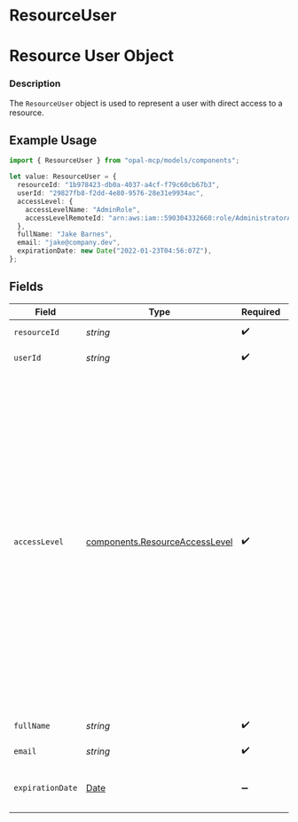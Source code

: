 # ResourceUser

# Resource User Object
### Description
The `ResourceUser` object is used to represent a user with direct access to a resource.

## Example Usage

```typescript
import { ResourceUser } from "opal-mcp/models/components";

let value: ResourceUser = {
  resourceId: "1b978423-db0a-4037-a4cf-f79c60cb67b3",
  userId: "29827fb8-f2dd-4e80-9576-28e31e9934ac",
  accessLevel: {
    accessLevelName: "AdminRole",
    accessLevelRemoteId: "arn:aws:iam::590304332660:role/AdministratorAccess",
  },
  fullName: "Jake Barnes",
  email: "jake@company.dev",
  expirationDate: new Date("2022-01-23T04:56:07Z"),
};
```

## Fields

| Field                                                                                                                                                                                                                                                                                                                                                          | Type                                                                                                                                                                                                                                                                                                                                                           | Required                                                                                                                                                                                                                                                                                                                                                       | Description                                                                                                                                                                                                                                                                                                                                                    | Example                                                                                                                                                                                                                                                                                                                                                        |
| -------------------------------------------------------------------------------------------------------------------------------------------------------------------------------------------------------------------------------------------------------------------------------------------------------------------------------------------------------------- | -------------------------------------------------------------------------------------------------------------------------------------------------------------------------------------------------------------------------------------------------------------------------------------------------------------------------------------------------------------- | -------------------------------------------------------------------------------------------------------------------------------------------------------------------------------------------------------------------------------------------------------------------------------------------------------------------------------------------------------------- | -------------------------------------------------------------------------------------------------------------------------------------------------------------------------------------------------------------------------------------------------------------------------------------------------------------------------------------------------------------- | -------------------------------------------------------------------------------------------------------------------------------------------------------------------------------------------------------------------------------------------------------------------------------------------------------------------------------------------------------------- |
| `resourceId`                                                                                                                                                                                                                                                                                                                                                   | *string*                                                                                                                                                                                                                                                                                                                                                       | :heavy_check_mark:                                                                                                                                                                                                                                                                                                                                             | The ID of the resource.                                                                                                                                                                                                                                                                                                                                        | 1b978423-db0a-4037-a4cf-f79c60cb67b3                                                                                                                                                                                                                                                                                                                           |
| `userId`                                                                                                                                                                                                                                                                                                                                                       | *string*                                                                                                                                                                                                                                                                                                                                                       | :heavy_check_mark:                                                                                                                                                                                                                                                                                                                                             | The ID of the user.                                                                                                                                                                                                                                                                                                                                            | 29827fb8-f2dd-4e80-9576-28e31e9934ac                                                                                                                                                                                                                                                                                                                           |
| `accessLevel`                                                                                                                                                                                                                                                                                                                                                  | [components.ResourceAccessLevel](../../models/components/resourceaccesslevel.md)                                                                                                                                                                                                                                                                               | :heavy_check_mark:                                                                                                                                                                                                                                                                                                                                             | # Access Level Object<br/>### Description<br/>The `AccessLevel` object is used to represent the level of access that a principal has. The "default" access<br/>level is a `AccessLevel` object whose fields are all empty strings.<br/><br/>### Usage Example<br/>View the `AccessLevel` of a resource/user or resource/group pair to see the level of access granted to the resource. | {<br/>"access_level_name": "AdminRole",<br/>"access_level_remote_id": "arn:aws:iam::590304332660:role/AdministratorAccess"<br/>}                                                                                                                                                                                                                               |
| `fullName`                                                                                                                                                                                                                                                                                                                                                     | *string*                                                                                                                                                                                                                                                                                                                                                       | :heavy_check_mark:                                                                                                                                                                                                                                                                                                                                             | The user's full name.                                                                                                                                                                                                                                                                                                                                          | Jake Barnes                                                                                                                                                                                                                                                                                                                                                    |
| `email`                                                                                                                                                                                                                                                                                                                                                        | *string*                                                                                                                                                                                                                                                                                                                                                       | :heavy_check_mark:                                                                                                                                                                                                                                                                                                                                             | The user's email.                                                                                                                                                                                                                                                                                                                                              | jake@company.dev                                                                                                                                                                                                                                                                                                                                               |
| `expirationDate`                                                                                                                                                                                                                                                                                                                                               | [Date](https://developer.mozilla.org/en-US/docs/Web/JavaScript/Reference/Global_Objects/Date)                                                                                                                                                                                                                                                                  | :heavy_minus_sign:                                                                                                                                                                                                                                                                                                                                             | The day and time the user's access will expire.                                                                                                                                                                                                                                                                                                                | 2022-01-23 04:56:07 +0000 UTC                                                                                                                                                                                                                                                                                                                                  |